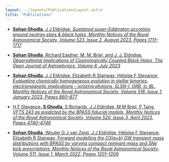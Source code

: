 ```yaml
---
layout: ../layouts/PublicationsLayout.astro
title: "Publications"
---
```


- [<b class="text-skin-accent">Sohan Ghodla</b>, J J Eldridge, _Sustained super-Eddington accretion around neutron stars & black holes, Monthly Notices of the Royal Astronomical Society, Volume 523, Issue 2, August 2023, Pages 1711–1717_](https://doi.org/10.1093/mnras/stad1558)

- [<b class="text-skin-accent">Sohan Ghodla</b>, Richard Easther, M. M. Briel, and J. J. Eldridge, _Observational Implications of Cosmologically Coupled Black Holes, The Open Journal of Astrophysics, Volume 6, July 2023_](https://doi.org/10.21105/astro.2306.08199)

- [<b class="text-skin-accent">Sohan Ghodla</b>, J J Eldridge, Elizabeth R Stanway, Héloïse F Stevance, _Evaluating chemically homogeneous evolution in stellar binaries: electromagnetic implications – ionizing photons, SLSN-I, GRB, Ic-BL, Monthly Notices of the Royal Astronomical Society, Volume 518, Issue 1, January 2023, Pages 860–877_](https://doi.org/10.1093/mnras/stac3177)

- [H F Stevance, <b class="text-skin-accent">S Ghodla</b>, S Richards, J J Eldridge, M M Briel, P Tang, _VFTS 243 as predicted by the BPASS fiducial models, Monthly Notices of the Royal Astronomical Society, Volume 520, Issue 3, April 2023, Pages 4740–4746_](https://doi.org/10.1093/mnras/stad362)

- [<b class="text-skin-accent">Sohan Ghodla</b>, Wouter G J van Zeist, J J Eldridge, Héloïse F Stevance, Elizabeth R Stanway, _Forward modelling the O3(a+b) GW transient mass distributions with BPASS by varying compact remnant mass and SNe kick prescriptions, Monthly Notices of the Royal Astronomical Society, Volume 511, Issue 1, March 2022, Pages 1201–1209_](https://doi.org/10.1093/mnras/stac120)

